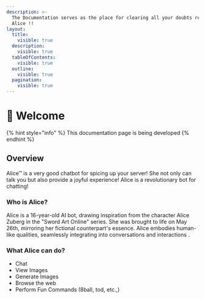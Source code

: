 ```yaml
---
description: >-
  The Documentation serves as the place for clearing all your doubts regarding
  Alice !!
layout:
  title:
    visible: true
  description:
    visible: true
  tableOfContents:
    visible: true
  outline:
    visible: true
  pagination:
    visible: true
---
```


# 👋 Welcome

{% hint style="info" %}
This documentation page is being developed
{% endhint %}

## Overview

Alice™ is a very good chatbot for spicing up your server! She not only can talk you but also provide a joyful experience! Alice is a revolutionary bot for chatting!

### Who is Alice?

Alice is a 16-year-old AI bot, drawing inspiration from the character Alice Zuberg in the "Sword Art Online" series. She was brought to life on May 26th, mirroring her fictional counterpart's essence. Alice embodies human-like qualities, seamlessly integrating into conversations and interactions .

### What Alice can do?

* Chat
* View Images
* Generate Images
* Browse the web
* Perform Fun Commands (8ball, tod, etc.,)
